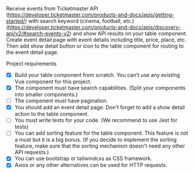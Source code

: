 Receive events from Ticketmaster API (https://developer.ticketmaster.com/products-and-docs/apis/getting-started/) with search keyword (cinema, football, etc.) (https://developer.ticketmaster.com/products-and-docs/apis/discovery-api/v2/#search-events-v2) and show API results on your table component. Create event detail page with event details including title, price, place, etc. Then add show detail button or icon to the table component for routing to the event detail page.

Project requirements
   - [x] Build your table component from scratch. You can't use any existing Vue component for this project.
   - [x] The component must have search capabilities. (Split your components into smaller components.)
   - [ ] The component must have pagination.
   - [x] You should add an event detail page. Don't forget to add a show detail action to the table component.
   - [ ] You must write tests for your code. (We recommend to use Jest for tests)
   - [ ] You can add sorting feature for the table component. This feature is not a must but it is a big bonus. (If you decide to implement the sorting feature,                    make sure that the sorting mechanism doesn't need any other API requests.)
   - [x] You can use bootstrap or tailwindcss as CSS framework.
   - [x] Axios or any other alternatives can be used for HTTP requests.
